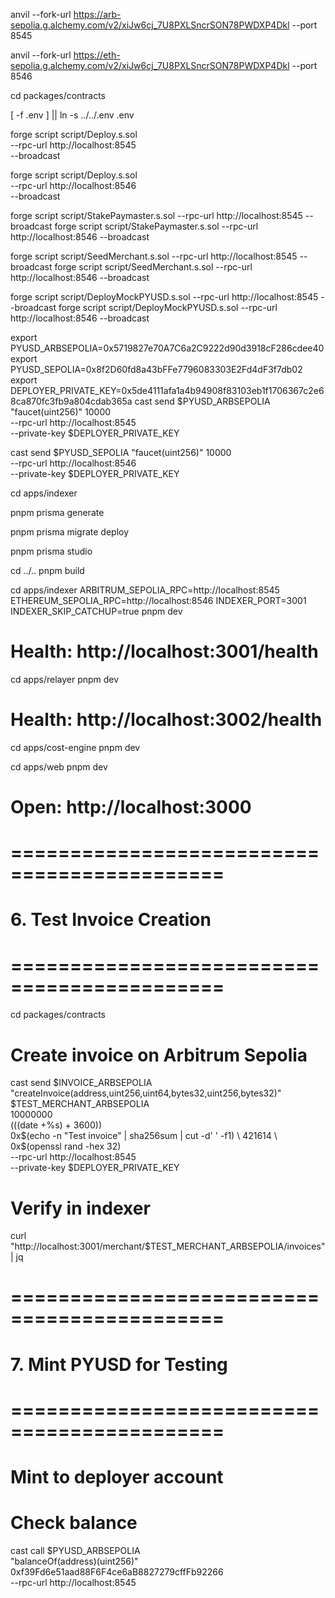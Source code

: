 
anvil --fork-url https://arb-sepolia.g.alchemy.com/v2/xiJw6cj_7U8PXLSncrSON78PWDXP4Dkl --port 8545

anvil --fork-url https://eth-sepolia.g.alchemy.com/v2/xiJw6cj_7U8PXLSncrSON78PWDXP4Dkl --port 8546





cd packages/contracts

[ -f .env ] || ln -s ../../.env .env

forge script script/Deploy.s.sol \
  --rpc-url http://localhost:8545 \
  --broadcast

forge script script/Deploy.s.sol \
  --rpc-url http://localhost:8546 \
  --broadcast



forge script script/StakePaymaster.s.sol --rpc-url http://localhost:8545 --broadcast
forge script script/StakePaymaster.s.sol --rpc-url http://localhost:8546 --broadcast



forge script script/SeedMerchant.s.sol --rpc-url http://localhost:8545 --broadcast
forge script script/SeedMerchant.s.sol --rpc-url http://localhost:8546 --broadcast


forge script script/DeployMockPYUSD.s.sol --rpc-url http://localhost:8545 --broadcast
forge script script/DeployMockPYUSD.s.sol --rpc-url http://localhost:8546 --broadcast



export PYUSD_ARBSEPOLIA=0x5719827e70A7C6a2C9222d90d3918cF286cdee40
export PYUSD_SEPOLIA=0x8f2D60fd8a43bFFe7796083303E2Fd4dF3f7db02
export DEPLOYER_PRIVATE_KEY=0x5de4111afa1a4b94908f83103eb1f1706367c2e68ca870fc3fb9a804cdab365a
cast send $PYUSD_ARBSEPOLIA "faucet(uint256)" 10000 \
  --rpc-url http://localhost:8545 \
  --private-key $DEPLOYER_PRIVATE_KEY

cast send $PYUSD_SEPOLIA "faucet(uint256)" 10000 \
  --rpc-url http://localhost:8546 \
  --private-key $DEPLOYER_PRIVATE_KEY





cd apps/indexer

pnpm prisma generate

pnpm prisma migrate deploy

pnpm prisma studio





cd ../..
pnpm build





cd apps/indexer
ARBITRUM_SEPOLIA_RPC=http://localhost:8545 ETHEREUM_SEPOLIA_RPC=http://localhost:8546 INDEXER_PORT=3001 INDEXER_SKIP_CATCHUP=true pnpm dev
# Health: http://localhost:3001/health


cd apps/relayer
pnpm dev
# Health: http://localhost:3002/health


cd apps/cost-engine
pnpm dev

cd apps/web
pnpm dev
# Open: http://localhost:3000





# ============================================
# 6. Test Invoice Creation
# ============================================
cd packages/contracts

# Create invoice on Arbitrum Sepolia
cast send $INVOICE_ARBSEPOLIA \
  "createInvoice(address,uint256,uint64,bytes32,uint256,bytes32)" \
  $TEST_MERCHANT_ARBSEPOLIA \
  10000000 \
  $(($(date +%s) + 3600)) \
  0x$(echo -n "Test invoice" | sha256sum | cut -d' ' -f1) \
  421614 \
  0x$(openssl rand -hex 32) \
  --rpc-url http://localhost:8545 \
  --private-key $DEPLOYER_PRIVATE_KEY

# Verify in indexer
curl "http://localhost:3001/merchant/$TEST_MERCHANT_ARBSEPOLIA/invoices" | jq

# ============================================
# 7. Mint PYUSD for Testing
# ============================================
# Mint to deployer account


# Check balance
cast call $PYUSD_ARBSEPOLIA \
  "balanceOf(address)(uint256)" \
  0xf39Fd6e51aad88F6F4ce6aB8827279cffFb92266 \
  --rpc-url http://localhost:8545
